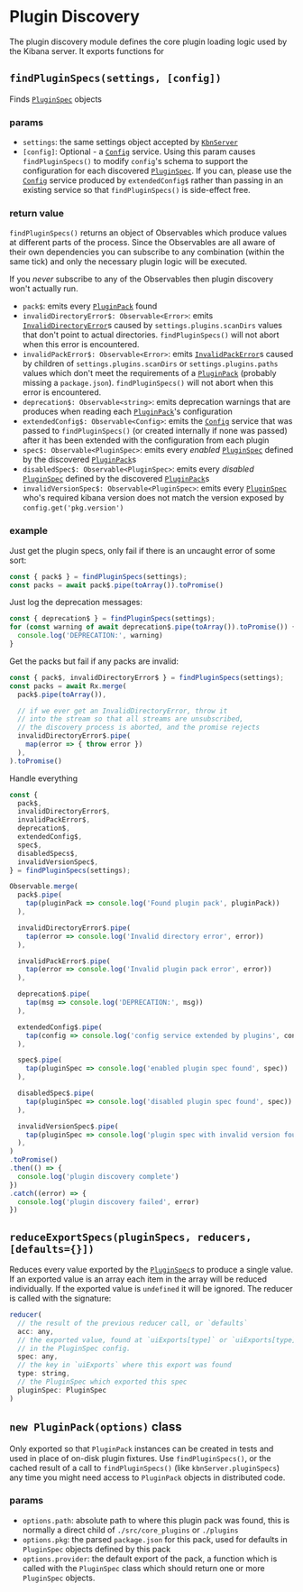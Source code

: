 # Plugin Discovery

The plugin discovery module defines the core plugin loading logic used by the Kibana server. It exports functions for


## `findPluginSpecs(settings, [config])`

Finds [`PluginSpec`][PluginSpec] objects

### params
 - `settings`: the same settings object accepted by [`KbnServer`][KbnServer]
 - `[config]`: Optional - a [`Config`][Config] service. Using this param causes `findPluginSpecs()` to modify `config`'s schema to support the configuration for each discovered [`PluginSpec`][PluginSpec]. If you can, please use the [`Config`][Config] service produced by `extendedConfig$` rather than passing in an existing service so that `findPluginSpecs()` is side-effect free.

### return value

`findPluginSpecs()` returns an object of Observables which produce values at different parts of the process. Since the Observables are all aware of their own dependencies you can subscribe to any combination (within the same tick) and only the necessary plugin logic will be executed.

If you *never* subscribe to any of the Observables then plugin discovery won't actually run.

 - `pack$`: emits every [`PluginPack`][PluginPack] found
 - `invalidDirectoryError$: Observable<Error>`: emits [`InvalidDirectoryError`][Errors]s caused by `settings.plugins.scanDirs` values that don't point to actual directories. `findPluginSpecs()` will not abort when this error is encountered.
 - `invalidPackError$: Observable<Error>`: emits [`InvalidPackError`][Errors]s caused by children of `settings.plugins.scanDirs` or `settings.plugins.paths` values which don't meet the requirements of a [`PluginPack`][PluginPack] (probably missing a `package.json`). `findPluginSpecs()` will not abort when this error is encountered.
 - `deprecation$: Observable<string>`: emits deprecation warnings that are produces when reading each [`PluginPack`][PluginPack]'s configuration
 - `extendedConfig$: Observable<Config>`: emits the [`Config`][Config] service that was passed to `findPluginSpecs()` (or created internally if none was passed) after it has been extended with the configuration from each plugin
 - `spec$: Observable<PluginSpec>`: emits every *enabled* [`PluginSpec`][PluginSpec] defined by the discovered [`PluginPack`][PluginPack]s
 - `disabledSpec$: Observable<PluginSpec>`: emits every *disabled* [`PluginSpec`][PluginSpec] defined by the discovered [`PluginPack`][PluginPack]s
 - `invalidVersionSpec$: Observable<PluginSpec>`: emits every [`PluginSpec`][PluginSpec] who's required kibana version does not match the version exposed by `config.get('pkg.version')`

### example

Just get the plugin specs, only fail if there is an uncaught error of some sort:
```js
const { pack$ } = findPluginSpecs(settings);
const packs = await pack$.pipe(toArray()).toPromise()
```

Just log the deprecation messages:
```js
const { deprecation$ } = findPluginSpecs(settings);
for (const warning of await deprecation$.pipe(toArray()).toPromise()) {
  console.log('DEPRECATION:', warning)
}
```

Get the packs but fail if any packs are invalid:
```js
const { pack$, invalidDirectoryError$ } = findPluginSpecs(settings);
const packs = await Rx.merge(
  pack$.pipe(toArray()),

  // if we ever get an InvalidDirectoryError, throw it
  // into the stream so that all streams are unsubscribed,
  // the discovery process is aborted, and the promise rejects
  invalidDirectoryError$.pipe(
    map(error => { throw error })
  ),
).toPromise()
```

Handle everything
```js
const {
  pack$,
  invalidDirectoryError$,
  invalidPackError$,
  deprecation$,
  extendedConfig$,
  spec$,
  disabledSpecs$,
  invalidVersionSpec$,
} = findPluginSpecs(settings);

Observable.merge(
  pack$.pipe(
    tap(pluginPack => console.log('Found plugin pack', pluginPack))
  ),

  invalidDirectoryError$.pipe(
    tap(error => console.log('Invalid directory error', error))
  ),

  invalidPackError$.pipe(
    tap(error => console.log('Invalid plugin pack error', error))
  ),

  deprecation$.pipe(
    tap(msg => console.log('DEPRECATION:', msg))
  ),

  extendedConfig$.pipe(
    tap(config => console.log('config service extended by plugins', config))
  ),

  spec$.pipe(
    tap(pluginSpec => console.log('enabled plugin spec found', spec))
  ),

  disabledSpec$.pipe(
    tap(pluginSpec => console.log('disabled plugin spec found', spec))
  ),

  invalidVersionSpec$.pipe(
    tap(pluginSpec => console.log('plugin spec with invalid version found', spec))
  ),
)
.toPromise()
.then(() => {
  console.log('plugin discovery complete')
})
.catch((error) => {
  console.log('plugin discovery failed', error)
})

```

## `reduceExportSpecs(pluginSpecs, reducers, [defaults={}])`

Reduces every value exported by the [`PluginSpec`][PluginSpec]s to produce a single value. If an exported value is an array each item in the array will be reduced individually. If the exported value is `undefined` it will be ignored. The reducer is called with the signature:

```js
reducer(
  // the result of the previous reducer call, or `defaults`
  acc: any,
  // the exported value, found at `uiExports[type]` or `uiExports[type][i]`
  // in the PluginSpec config.
  spec: any,
  // the key in `uiExports` where this export was found
  type: string,
  // the PluginSpec which exported this spec
  pluginSpec: PluginSpec
)
```

## `new PluginPack(options)` class

Only exported so that `PluginPack` instances can be created in tests and used in place of on-disk plugin fixtures. Use `findPluginSpecs()`, or the cached result of a call to `findPluginSpecs()` (like `kbnServer.pluginSpecs`) any time you might need access to `PluginPack` objects in distributed code.

### params

 - `options.path`: absolute path to where this plugin pack was found, this is normally a direct child of `./src/core_plugins` or `./plugins`
 - `options.pkg`: the parsed `package.json` for this pack, used for defaults in `PluginSpec` objects defined by this pack
 - `options.provider`: the default export of the pack, a function which is called with the `PluginSpec` class which should return one or more `PluginSpec` objects.

[PluginPack]: ./plugin_pack/plugin_pack.js "PluginPath class definition"
[PluginSpec]: ./plugin_spec/plugin_spec.js "PluginSpec class definition"
[Errors]: ./errors.js "PluginDiscover specific error types"
[KbnServer]: ../server/kbn_server.js "KbnServer class definition"
[Config]: ../server/config/config.js "KbnServer/Config class definition"
